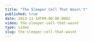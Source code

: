 ```yaml
---
title: "The Sleeper Cell That Wasn\'t"
published: true
date: 2013-11-18T09:00:00.000Z
video: the-sleeper-cell-that-wasnt
type: video
slug: the-sleeper-cell-that-wasnt
---
```

